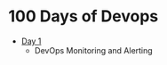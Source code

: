 # 100 Days of Devops

- [Day 1](https://faun.pub/100-days-of-devops-day-1-introduction-to-cloudwatch-metrics-b04be36307a8)
    - DevOps Monitoring and Alerting
